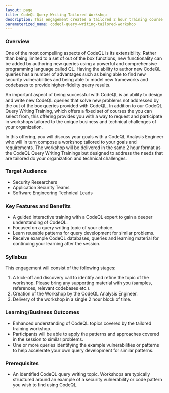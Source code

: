 ```yaml
---
layout: page
title: CodeQL Query Writing Tailored Workshop
description: This engagement creates a tailored 2 hour training course for using CodeQL to find a security vulnerbility or pattern of your choice.
parameterized_name: codeql-query-writing-tailored-workshop
---
```


### Overview

One of the most compelling aspects of CodeQL is its extensibility. Rather than
being limited to a set of out of the box functions, new functionality can be
added by authoring new queries using a powerful and comprehensive programming
language called QL. Having the ability to author new CodeQL queries has a number
of advantages such as being able to find new security vulnerabilities and being
able to model new frameworks and codebases to provide higher-fidelity
query results.

An important aspect of being successful with CodeQL is an ability to design and
write new CodeQL queries that solve new problems not addressed by the out of the
box queries provided with CodeQL. In addition to our CodeQL
Query Writing Training, which offers a fixed set of courses the you can select
from, this offering provides you with a way to request and participate in
workshops tailored to the unique business and technical challenges of your
organization.

In this offering, you will discuss your goals with a CodeQL Analysis Engineer
who will in turn compose a workshop tailored to your goals and requirements. The
workshop will be delivered in the same 2 hour format as the CodeQL Query Writing
Trainings but designed to address the needs that are tailored do your
organization and technical challenges.  

### Target Audience

- Security Researchers
- Application Security Teams
- Software Engineering Technical Leads

### Key Features and Benefits

 * A guided interactive training with a CodeQL expert to gain a deeper understanding of CodeQL.
 * Focused on a query writing topic of your choice.
 * Learn reusable patterns for query development for similar problems.
 * Receive example CodeQL databases, queries and learning material for continuing your learning after the session.

### Syllabus

This engagement will consist of the following stages:

 1. A kick-off and discovery call to identify and refine the topic of the workshop. Please bring any supporting material with you (samples, references, relevant codebases etc.).
 2. Creation of the Workshop by the CodeQL Analysis Engineer.
 3. Delivery of the workshop in a single 2 hour block of time.

### Learning/Business Outcomes

* Enhanced understanding of CodeQL topics covered by the tailored training workshop.
* Participants will be able to apply the patterns and approaches covered in the session to similar problems.
 * One or more queries identifying the example vulnerabilities or patterns to help accelerate your own query development for similar patterns.
  
### Prerequisites

 * An identified CodeQL query writing topic. Workshops are typically structured around an example of a security vulnerability or code pattern you wish to find using CodeQL.
